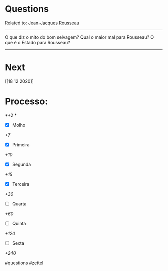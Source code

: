 # Questions
Related to: [Jean-Jacques Rousseau](Jean-Jacques%20Rousseau.md)

---

O que diz o mito do bom selvagem?
Qual o maior mal para Rousseau?
O que é o Estado para Rousseau?

---
# Next
[[18 12 2020]]
# Processo:
*+2 *

- [x] Molho  

*+7* 

- [x] Primeira 

*+10* 

- [x] Segunda

*+15* 

- [x] Terceira 

*+30* 

- [ ] Quarta 

*+60* 

- [ ] Quinta 

*+120* 

- [ ] Sexta 

*+240* 


#questions #zettel 
